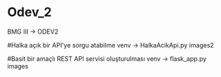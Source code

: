 # Odev_2
BMG III -> ODEV2

#Halka açık bir API'ye sorgu atabilme
venv -> HalkaAcikApi.py
images2

#Basit bir amaçlı REST API servisi oluşturulması
venv -> flask_app.py
images
